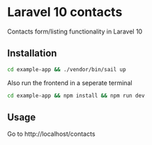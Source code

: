 # Laravel 10 contacts
Contacts form/listing functionality in Laravel 10

## Installation
```bash
cd example-app && ./vendor/bin/sail up
```

Also run the frontend in a seperate terminal

```bash
cd example-app && npm install && npm run dev
```

## Usage
Go to http://localhost/contacts